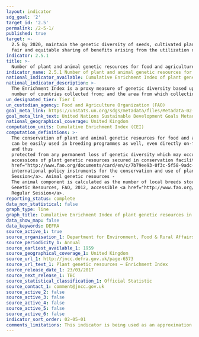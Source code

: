 ```yaml
---
layout: indicator
sdg_goal: '2'
target_id: '2.5'
permalink: /2-5-1/
published: true
target: >-
  2.5 By 2020, maintain the genetic diversity of seeds, cultivated plants and farmed and domesticated animals and their related wild species, including through soundly managed and diversified seed and plant banks at the national, regional and international levels, and promote access to and
  fair and equitable sharing of benefits arising from the utilization of genetic resources and associated traditional knowledge, as internationally agreed
indicator: 2.5.1
title: >-
  Number of plant and animal genetic resources for food and agriculture secured in either medium or long-term conservation facilities
indicator_name: 2.5.1 Number of plant and animal genetic resources for food and agriculture secured in either medium or long-term conservation facilities
national_indicator_available: Cumulative Enrichment Index of plant genetic resources in the UK
national_indicator_description: >-
  The Enrichment Index is a proxy measure of genetic diversity based upon the assumption that genetic diversity increases (to a greater or lesser extent) with originality of accessions, which is estimated based on - the number of species collected;  the number of accessions collected; the
  number of countries collected from; and the area from which collection took place.
un_designated_tier: Tier I
un_custodian_agency: Food and Agriculture Organization (FAO)
goal_meta_link: https://unstats.un.org/sdgs/metadata/files/Metadata-02-05-01.pdf
goal_meta_link_text: United Nations Sustainable Development Goals Metadata (PDF 334 KB)
national_geographical_coverage: United Kingdom
computation_units: Cumulative Enrichment Index (CEI)
computation_definitions: >-
  The conservation of plant and animal genetic resources for food and agriculture (GRFA) in medium or long term conservation facilities (ex situ in gene banks) represents the most trusted means of conserving genetic resources worldwide. Plant and animal GRFA conserved in these facilities
  can be easily used in breeding programmes as well, even directly on-farm. The measure of trends in ex situ conserved materials provides an overall assessment of the extent to which we are managing to maintain and/or increase the total genetic diversity available for future use
  and thus
  protected from any permanent loss of genetic diversity which may occur in the natural habitat, i.e. in situ, or on-farm. The two components of the indicator, plant and animal GRFA, are separately counted. Plant genetic resources - The plant component is calculated as the number of
  accessions of plant genetic resources secured in conservation facilities under medium or long term conditions, where an ‘accession’ is defined as a distinct sample of seeds, planting materials or plants which is maintained in a gene bank. <a
  href="http://www.fao.org/documents/card/en/c/7b79ee93-0f3c-5f58-9adc-5d4ef063f9c7/">Gene bank Standards for Plant Genetic Resources for Food and Agriculture</a> set the benchmark for current scientific and technical best practices for conserving plant genetic resources, and support key
  international policy instruments for the conservation and use of plant genetic resources. These voluntary standards have been endorsed by the FAO Commission on Genetic Resources for Food and Agriculture at its  <a href="http://www.fao.org/docrep/meeting/028/mg538e.pdf">Fourteenth Regular
  Session</a>. Animal genetic resources -
  The animal component is calculated as the number of local breeds stored within a gene bank collection with an amount of genetic material stored which is required to reconstitute the breed (based on the Guidelines on Cryoconservation of Animal
  Genetic Resources, FAO, 2012, accessible <a href="http://www.fao.org/docrep/016/i3017e/i3017e00.htm">here</a>). The guidelines have been endorsed by the Commission on Genetic Resources for Food and Agriculture at its <a href="http://www.fao.org/docrep/meeting/024/mc192e.pdf">Thirteenth
  Regular Session</a>.
reporting_status: complete
data_non_statistical: false
graph_type: line
graph_title: Cumulative Enrichment Index of plant genetic resources in the UK
data_show_map: false
data_keywords: DEFRA
source_active_1: true
source_organisation_1: Department for Environment, Food & Rural Affairs (Defra)
source_periodicity_1: Annual
source_earliest_available_1: 1959
source_geographical_coverage_1: United Kingdom
source_url_1: http://jncc.defra.gov.uk/page-6573
source_url_text_1: Plant genetic resources – Enrichment Index
source_release_date_1: 23/03/2017
source_next_release_1: TBC
source_statistical_classification_1: Official Statistic
source_contact_1: comment@jncc.gov.uk
source_active_2: false
source_active_3: false
source_active_4: false
source_active_5: false
source_active_6: false
indicator_sort_order: 02-05-01
comments_limitations: This indicator is being used as an approximation of the UN SDG Indicator. Where possible, we will work to identify or develop UK data to meet the global indicator specification. This indicator has been identified in collaboration with topic experts.
---
```

